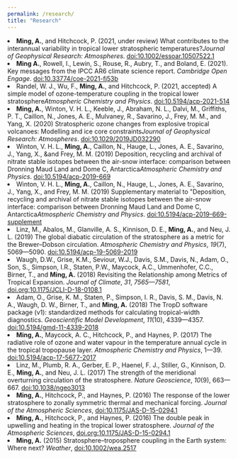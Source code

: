 ```yaml
---
permalink: /research/
title: "Research"
---
```

        
 <style>
.csl-block {
    font-size: 16px;
}
.csl-title, .csl-author, .csl-event, .csl-editor, .csl-venue {
    display: block;
    position: relative;
    font-size: 16px;
}

.csl-title b {
    font-weight: 600;
}

.csl-content {
    display: inline-block;
    vertical-align: top;
    padding-left: 20px;
}

.no-bullet {
   list-style-type: none;
}

</style>

<li><span id="<Ming_2021b"><b>Ming, A.</b>, and Hitchcock, P. (2021, under review) What contributes to the interannual variability in tropical lower stratospheric temperatures?<i>Journal of Geophysical Research: Atmospheres</i>. <a href="https://doi.org/10.1002/essoar.10507522.1">doi:10.1002/essoar.10507522.1</a></span></li>
<li><span id="Ming_2021a"><b>Ming A.</b>, Rowell, I., Lewin, S., Rouse, R., Aubry, T., and Boland, E. (2021). Key messages from the IPCC AR6 climate science report. <i>Cambridge Open Engage</i>. <a href="https://doi.org/10.33774/coe-2021-fj53b">doi:10.33774/coe-2021-fj53b</a></span></li>
<li><span id="<Randel_2021">Randel, W. J., Wu, F., <b>Ming, A.</b>, and Hitchcock, P. (2021, accepted) A simple model of ozone-temperature coupling in the tropical lower stratosphere<i>Atmospheric Chemistry and Physics</i>. <a href="https://doi.org/10.5194/acp-2021-514">doi:10.5194/acp-2021-514</a></span></li>
<li><span id="<Ming_2020"><b>Ming, A.</b>, Winton, V. H. L., Keeble, J., Abraham, N. L., Dalvi, M., Griffiths, P. T., Caillon, N., Jones, A. E., Mulvaney, R., Savarino, J., Frey, M. M., and Yang, X. (2020) Stratospheric ozone changes from explosive tropical volcanoes: Modelling and ice core constraints<i>Journal of Geophysical Research: Atmospheres</i>. <a href="https://doi.org/10.1029/2019JD032290">doi:10.1029/2019JD032290</a></span></li>
<li><span id="Winton_2019">Winton, V. H. L., <b>Ming, A.</b>, Caillon, N., Hauge, L., Jones, A. E., Savarino, J., Yang, X., &and Frey, M. M. (2019) Deposition, recycling and archival of nitrate stable isotopes between the air-snow  interface: comparison between Dronning Maud Land and Dome C, Antarctica<i>Atmospheric Chemistry and Physics</i>. <a href="https://doi.org/10.5194/acp-2019-669">doi:10.5194/acp-2019-669</a></span></li>
<li><span id="Winton_2020">Winton, V. H. L., <b>Ming, A.</b>, Caillon, N., Hauge, L., Jones, A. E., Savarino, J., Yang, X., and Frey, M. M. (2019) Supplementary material to "Deposition, recycling and archival of nitrate stable isotopes between the air-snow interface: comparison between Dronning Maud Land and Dome C, Antarctica<i>Atmospheric Chemistry and Physics</i>. <a href="https://doi.org/10.5194/acp-2019-669-supplement">doi:10.5194/acp-2019-669-supplement</a></span></li>
<li><span id="Linz_2019">Linz, M., Abalos, M., Glanville, A. S., Kinnison, D. E., <b>Ming, A.</b>, and Neu, J. L. (2019) The global diabatic circulation of the stratosphere as a metric for the Brewer–Dobson circulation. <i>Atmospheric Chemistry and Physics</i>, <i>19</i>(7), 5069&mdash;5090. <a href="https://doi.org/10.5194/acp-19-5069-2019">doi:10.5194/acp-19-5069-2019</a></span></li>
<li><span id="Waugh_2018">Waugh, D.W., Grise, K.M., Seviour, W.J., Davis, S.M., Davis, N., Adam, O., Son, S., Simpson, I.R., Staten, P.W., Maycock, A.C., Ummenhofer, C.C., Birner, T., and <b>Ming, A.</b> (2018) Revisiting the Relationship among Metrics of Tropical Expansion. <i>Journal of Climate</i>, <i>31</i>, <i>7565&mdash;7581</i>, <a href="https://doi.org/10.1175/JCLI-D-18-0108.1">doi.org:10.1175/JCLI-D-18-0108.1</a></span></li>
<li><span id="Adam_2018">Adam, O., Grise, K. M., Staten, P., Simpson, I. R., Davis, S. M., Davis, N. A., Waugh, D. W., Birner, T., and <b>Ming, A.</b> (2018) The TropD software package (v1): standardized methods for calculating tropical-width diagnostics. <i>Geoscientific Model Development</i>, <i>11</i>(10), 4339&mdash;4357. <a href="https://doi.org/10.5194/gmd-11-4339-2018">doi:10.5194/gmd-11-4339-2018</a></span></li>
<li><span id="Ming_2017"><b>Ming, A.</b>, Maycock, A. C., Hitchcock, P., and Haynes, P. (2017) The radiative role of ozone and water vapour in the temperature annual cycle in the tropical tropopause layer. <i>Atmospheric Chemistry and Physics</i>, 1&mdash;39. <a href="https://doi.org/10.5194/acp-17-5677-2017">doi:10.5194/acp-17-5677-2017</a></span></li>
<li><span id="Linz_2017">Linz, M., Plumb, R. A., Gerber, E. P., Haenel, F. J., Stiller, G., Kinnison, D. E., <b>Ming, A.</b>, and Neu, J. L. (2017) The strength of the meridional overturning circulation of the stratosphere. <i>Nature Geoscience</i>, <i>10</i>(9), 663&mdash;667. <a href="https://doi.org/10.1038/ngeo3013">doi:10.1038/ngeo3013</a></span></li>
<li><span id="<Ming_2016b"><b>Ming, A.</b>, Hitchcock, P., and Haynes, P. (2016) The response of the lower stratosphere to zonally symmetric thermal and mechanical forcing. <i>Journal of the Atmospheric Sciences</i>, <a href="https://doi.org/10.1175/JAS-D-15-0294.1">doi:10.1175/JAS-D-15-0294.1</a></span></li>
<li><span id="Ming_2016a"><b>Ming, A.</b>, Hitchcock, P., and Haynes, P. (2016) The double peak in upwelling and heating in the tropical lower stratosphere. <i>Journal of the Atmospheric Sciences</i>, <a href="https://doi.org/10.1175/JAS-D-15-0293.1">doi.org:10.1175/JAS-D-15-0294.1</a></span></li>
<li><span id="Ming_2015"><b>Ming, A.</b> (2015) Stratosphere–troposphere coupling in the Earth system: Where next? <i>Weather</i>, <a href="https://doi.org/10.1002/wea.2517">doi:10.1002/wea.2517</a></span></li>
